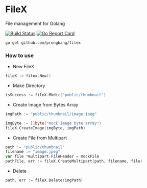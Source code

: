 # FileX

File management for Golang

[![Build Status](http://img.shields.io/travis/prongbang/filex.svg)](https://travis-ci.org/prongbang/filex)
[![Go Report Card](https://goreportcard.com/badge/github.com/prongbang/filex)](https://goreportcard.com/report/github.com/prongbang/filex)


```
go get github.com/prongbang/filex
```

### How to use

- New FileX

```go
fileX := filex.New()
```

- Make Directory

```go
isSuccess := fileX.Mkdir("public/thumbnail")
```

- Create Image from Bytes Array

```go
imgPath := "public/thumbnail/image.jpeg"

imgByte := []byte("mock image byte array")
fileX.CreateImage(imgByte, imgPath)
```

- Create File from Multipart

```go
path := "public/thumbnail"
filename := "image.jpeg"
var file *multipart.FileHeader = mockFile
pathFile, err := fileX.CreateMultipart(path, filename, file)
```

- Delete

```go
path, err := fileX.Delete(imgPath)
```